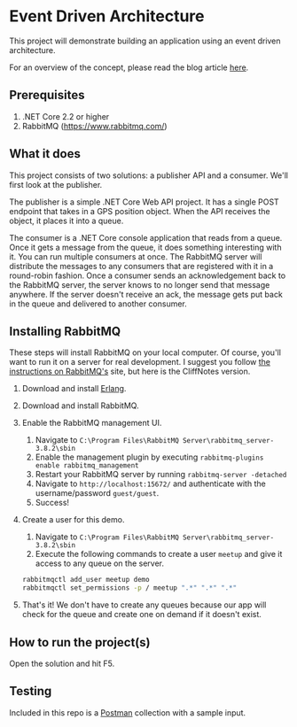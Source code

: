 # Event Driven Architecture

This project will demonstrate building an application using an event driven architecture.

For an overview of the concept, please read the blog article [here](https://medium.com/trimble-maps-engineering-blog/event-driven-architecture-3763c8f1ed77).

## Prerequisites

1. .NET Core 2.2 or higher
2. RabbitMQ (https://www.rabbitmq.com/)

## What it does

This project consists of two solutions:  a publisher API and a consumer. We'll first look at the publisher.

The publisher is a simple .NET Core Web API project. It has a single POST endpoint that takes in a GPS position object. When the API receives the object, it places it into a queue.

The consumer is a .NET Core console application that reads from a queue. Once it gets a message from the queue, it does something interesting with it. You can run multiple consumers at once. The RabbitMQ server will distribute the messages to any consumers that are registered with it in a round-robin fashion. Once a consumer sends an acknowledgement back to the RabbitMQ server, the server knows to no longer send that message anywhere. If the server doesn't receive an ack, the message gets put back in the queue and delivered to another consumer.

## Installing RabbitMQ

These steps will install RabbitMQ on your local computer. Of course, you'll want to run it on a server for real development. I suggest you follow [the instructions on RabbitMQ's](https://www.rabbitmq.com/install-windows.html) site, but here is the CliffNotes version.

1. Download and install [Erlang](https://www.erlang.org/downloads).
2. Download and install RabbitMQ.
3. Enable the RabbitMQ management UI.
    1. Navigate to `C:\Program Files\RabbitMQ Server\rabbitmq_server-3.8.2\sbin`
    2. Enable the management plugin by executing
    ```rabbitmq-plugins enable rabbitmq_management```
    3. Restart your RabbitMQ server by running
    ```rabbitmq-server -detached```
    4. Navigate to `http://localhost:15672/` and authenticate with the username/password `guest/guest`.
    5. Success!

4. Create a user for this demo.
    1. Navigate to `C:\Program Files\RabbitMQ Server\rabbitmq_server-3.8.2\sbin`
    2. Execute the following commands to create a user `meetup` and give it access to any queue on the server.

    ```bash
    rabbitmqctl add_user meetup demo
    rabbitmqctl set_permissions -p / meetup ".*" ".*" ".*"
    ```

5. That's it! We don't have to create any queues because our app will check for the queue and create one on demand if it doesn't exist.

## How to run the project(s)

Open the solution and hit F5.

## Testing

Included in this repo is a [Postman](https://www.getpostman.com/) collection with a sample input.